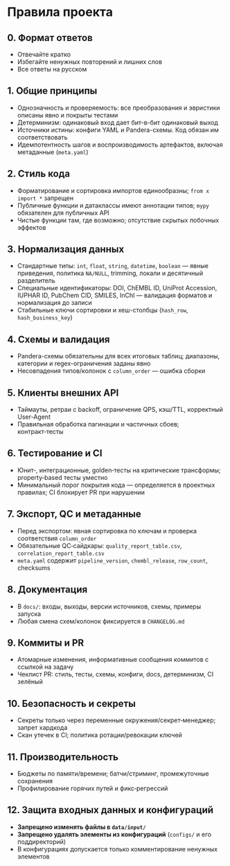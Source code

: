 # Правила проекта

## 0. Формат ответов

- Отвечайте кратко
- Избегайте ненужных повторений и лишних слов
- Все ответы на русском

## 1. Общие принципы

- Однозначность и проверяемость: все преобразования и эвристики описаны явно
  и покрыты тестами
- Детерминизм: одинаковый вход дает бит-в-бит одинаковый выход
- Источники истины: конфиги YAML и Pandera-схемы. Код обязан им
  соответствовать
- Идемпотентность шагов и воспроизводимость артефактов, включая метаданные (`meta.yaml`)

## 2. Стиль кода

- Форматирование и сортировка импортов единообразны; `from x import *` запрещен
- Публичные функции и датаклассы имеют аннотации типов; `mypy` обязателен для
  публичных API
- Чистые функции там, где возможно; отсутствие скрытых побочных эффектов

## 3. Нормализация данных

- Стандартные типы: `int`, `float`, `string`, `datetime`, `boolean` — явные
  приведения, политика `NA/NULL`, trimming, локали и десятичный разделитель
- Специальные идентификаторы: DOI, ChEMBL ID, UniProt Accession, IUPHAR ID,
  PubChem CID, SMILES, InChI — валидация форматов и нормализация до записи
- Стабильные ключи сортировки и хеш-столбцы (`hash_row`, `hash_business_key`)

## 4. Схемы и валидация

- Pandera-схемы обязательны для всех итоговых таблиц; диапазоны, категории и
  regex-ограничения заданы явно
- Несовпадения типов/колонок с `column_order` — ошибка сборки

## 5. Клиенты внешних API

- Таймауты, ретраи с backoff, ограничение QPS, кэш/TTL, корректный User-Agent
- Правильная обработка пагинации и частичных сбоев; контракт‑тесты

## 6. Тестирование и CI

- Юнит‑, интеграционные, golden‑тесты на критические трансформы;
  property‑based тесты уместно
- Минимальный порог покрытия кода — определяется в проектных правилах; CI
  блокирует PR при нарушении

## 7. Экспорт, QC и метаданные

- Перед экспортом: явная сортировка по ключам и проверка соответствия `column_order`
- Обязательные QC‑сайдкары: `quality_report_table.csv`, `correlation_report_table.csv`
- `meta.yaml` содержит `pipeline_version`, `chembl_release`, `row_count`, checksums

## 8. Документация

- В `docs/`: входы, выходы, версии источников, схемы, примеры запуска
- Любая смена схем/колонок фиксируется в `CHANGELOG.md`

## 9. Коммиты и PR

- Атомарные изменения, информативные сообщения коммитов с ссылкой на задачу
- Чеклист PR: стиль, тесты, схемы, конфиги, docs, детерминизм, CI зелёный

## 10. Безопасность и секреты

- Секреты только через переменные окружения/секрет‑менеджер; запрет хардкода
- Скан утечек в CI; политика ротации/ревокации ключей

## 11. Производительность

- Бюджеты по памяти/времени; батчи/стриминг, промежуточные сохранения
- Профилирование горячих путей и фикс‑регрессий

## 12. Защита входных данных и конфигураций

- **Запрещено изменять файлы в `data/input/`**
- **Запрещено удалять элементы из конфигураций** (`configs/` и его поддиректорий)
- В конфигурациях допускается только комментирование ненужных элементов
